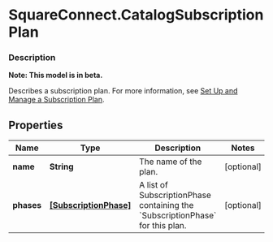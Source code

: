 # SquareConnect.CatalogSubscriptionPlan

### Description
**Note: This model is in beta.**

Describes a subscription plan. For more information, see [Set Up and Manage a Subscription Plan](/docs/subscriptions-api/setup-plan).

## Properties
Name | Type | Description | Notes
------------ | ------------- | ------------- | -------------
**name** | **String** | The name of the plan. | [optional] 
**phases** | [**[SubscriptionPhase]**](SubscriptionPhase.md) | A list of SubscriptionPhase containing the &#x60;SubscriptionPhase&#x60; for this plan. | [optional] 



